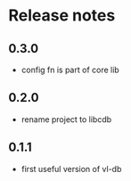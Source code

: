 # Release notes

## 0.3.0
- config fn is part of core lib
## 0.2.0
- rename project to libcdb
## 0.1.1
- first useful version of vl-db 
